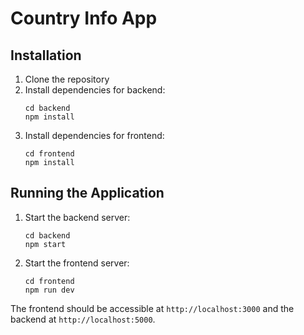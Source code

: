# Country Info App

## Installation

1. Clone the repository
2. Install dependencies for backend:
   ```
   cd backend
   npm install
   ```
3. Install dependencies for frontend:
   ```
   cd frontend
   npm install
   ```

## Running the Application

1. Start the backend server:
   ```
   cd backend
   npm start
   ```

2. Start the frontend server:
   ```
   cd frontend
   npm run dev
   ```

The frontend should be accessible at `http://localhost:3000` and the backend at `http://localhost:5000`.
